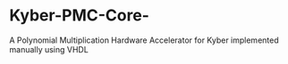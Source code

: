 # Kyber-PMC-Core-
A Polynomial Multiplication Hardware Accelerator for Kyber implemented manually using VHDL

